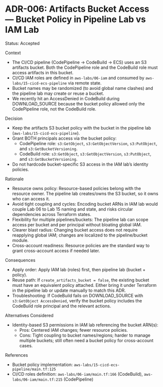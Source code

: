 # ADR-006: Artifacts Bucket Access — Bucket Policy in Pipeline Lab vs IAM Lab

Status: Accepted

Context

- The CI/CD pipeline (CodePipeline → CodeBuild → ECS) uses an S3 artifacts bucket. Both the CodePipeline role and the CodeBuild role must access artifacts in this bucket.
- CI/CD IAM roles are defined in `aws-labs/06-iam` and consumed by `aws-labs/15-cicd-ecs-pipeline` via remote state.
- Bucket names may be randomized (to avoid global name clashes) and the pipeline lab may create or reuse a bucket.
- We recently hit an AccessDenied in CodeBuild during DOWNLOAD_SOURCE because the bucket policy allowed only the CodePipeline role, not the CodeBuild role.

Decision

- Keep the artifacts S3 bucket policy with the bucket in the pipeline lab (`aws-labs/15-cicd-ecs-pipeline`).
- Grant BOTH principals access via the bucket policy:
  - CodePipeline role: `s3:GetObject`, `s3:GetObjectVersion`, `s3:PutObject`, and `s3:GetBucketVersioning`.
  - CodeBuild role: `s3:GetObject`, `s3:GetObjectVersion`, `s3:PutObject`, and `s3:GetBucketVersioning`.
- Do not hardcode bucket-specific S3 access in the IAM lab’s identity policies.

Rationale

- Resource owns policy: Resource-based policies belong with the resource owner. The pipeline lab creates/owns the S3 bucket, so it owns who can access it.
- Avoid tight coupling and cycles: Encoding bucket ARNs in IAM lab would couple Lab 06 to Lab 15 naming and state, and risks circular dependencies across Terraform states.
- Flexibility for multiple pipelines/buckets: The pipeline lab can scope access per bucket and per principal without bloating global IAM.
- Clearer blast radius: Changing bucket access does not require reapplying global IAM; changes are localized to the pipeline/bucket module.
- Cross-account readiness: Resource policies are the standard way to grant cross-account access if needed later.

Consequences

- Apply order: Apply IAM lab (roles) first, then pipeline lab (bucket + policy).
- Reuse path: If `create_artifacts_bucket = false`, the existing bucket must have an equivalent policy attached. Either bring it under Terraform in the pipeline lab or update manually to match this ADR.
- Troubleshooting: If CodeBuild fails on DOWNLOAD_SOURCE with `s3:GetObject AccessDenied`, verify the bucket policy includes the CodeBuild role principal and the relevant actions.

Alternatives Considered

- Identity-based S3 permissions in IAM lab referencing the bucket ARN(s):
  - Pros: Centered IAM changes; fewer resource policies.
  - Cons: Tight coupling to bucket names/regions; harder to manage multiple buckets; still often need a bucket policy for cross-account cases.

References

- Bucket policy implementation: `aws-labs/15-cicd-ecs-pipeline/main.tf:125`
- CI/CD roles definition: `aws-labs/06-iam/main.tf:166` (CodeBuild), `aws-labs/06-iam/main.tf:215` (CodePipeline)

